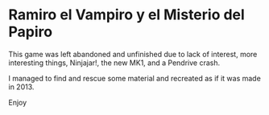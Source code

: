 # Ramiro el Vampiro y el Misterio del Papiro

This game was left abandoned and unfinished due to lack of interest, more interesting things, Ninjajar!, the new MK1, and a Pendrive crash.

I managed to find and rescue some material and recreated as if it was made in 2013.

Enjoy
